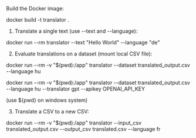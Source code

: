 Build the Docker image:

docker build -t translator .

1. Translate a single text (use --text and --language):

docker run --rm translator --text "Hello World" --language "de"

2. Evaluate translations on a dataset (mount local CSV file):

docker run --rm -v "$(pwd):/app" translator --dataset translated_output.csv --language hu

docker run --rm -v "$(pwd):/app" translator --dataset translated_output.csv --language hu --translator gpt --apikey OPENAI_API_KEY

(use ${pwd} on windows system)


3. Translate a CSV to a new CSV:

docker run --rm -v "$(pwd):/app" translator --input_csv translated_output.csv --output_csv translated.csv --language fr
